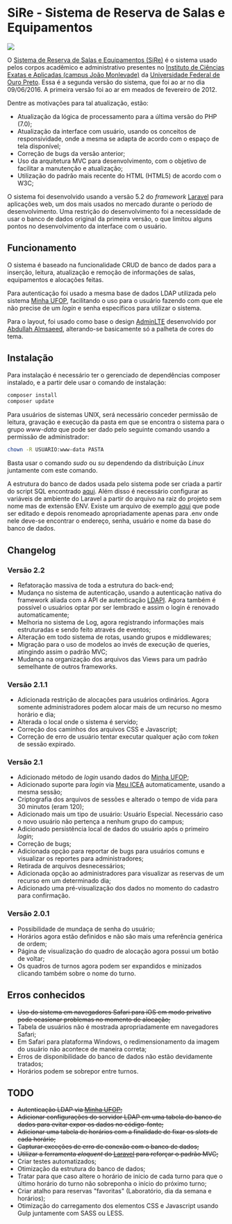 # SiRe - Sistema de Reserva de Salas e Equipamentos

![](https://github.com/jpmoura/sire-icea-ufop/blob/master/.overview.gif)

O [Sistema de Reserva de Salas e Equipamentos (SiRe)](http://200.239.152.5/reserva/public)
é o sistema usado pelos corpos acadêmico e administrativo presentes no
[Instituto de Ciências Exatas e Aplicadas (campus João Monlevade)](http://www.icea.ufop.br)
da [Universidade Federal de Ouro Preto](http://ufop.br). Essa é a segunda versão
do sistema, que foi ao ar no dia 09/06/2016. A primeira versão foi ao ar em
meados de fevereiro de 2012.

Dentre as motivações para tal atualização, estão:
* Atualização da lógica de processamento para a última versão do PHP (7.0);
* Atualização da interface com usuário, usando os conceitos de responsividade,
onde a mesma se adapta de acordo com o espaço de tela disponível;
* Correção de bugs da versão anterior;
* Uso da arquitetura MVC para desenvolvimento, com o objetivo de facilitar a
manutenção e atualização;
* Utilização do padrão mais recente do HTML (HTML5) de acordo com o W3C;

O sistema foi desenvolvido usando a versão 5.2 do *framework* [Laravel](https://laravel.com/)
para aplicações web, um dos mais usados no mercado durante o período de
desenvolvimento. Uma restrição do desenvolvimento foi a necessidade de usar o
banco de dados original da primeira versão, o que limitou alguns pontos no
desenvolvimento da interface com o usuário.

## Funcionamento
O sistema é baseado na funcionalidade CRUD de banco de dados para a inserção,
leitura, atualização e remoção de informações de salas, equipamentos e
alocações feitas.

Para autenticação foi usado a mesma base de dados LDAP utilizada pelo sistema
[Minha UFOP](http://www.minha.ufop.br), facilitando o uso para o usuário fazendo
com que ele não precise de um *login* e senha específicos para utilizar o sistema.

Para o layout, foi usado como base o design [AdminLTE](https://almsaeedstudio.com/themes/AdminLTE/documentation/index.html)
desenvolvido por [Abdullah Almsaeed](mailto:abdullah@almsaeedstudio.com),
alterando-se basicamente só a palheta de cores do tema.

## Instalação
Para instalação é necessário ter o gerenciado de dependências composer instalado,
e a partir dele usar o comando de instalação:

```bash
composer install
composer update
```

Para usuários de sistemas UNIX, será necessário conceder permissão de leitura,
gravação e execução da pasta em que se encontra o sistema para o grupo
*www-data* que pode ser dado pelo seguinte comando usando a permissão de
administrador:

```bash
chown -R USUARIO:www-data PASTA
```

Basta usar o comando *sudo* ou *su* dependendo da distribuição *Linux*
juntamente com este comando.

A estrutura do banco de dados usada pelo sistema pode ser criada a partir do
script SQL encontrado [aqui](./DUMP_bdreserva.sql). Além disso é necessário
configurar as variáveis de ambiente do Laravel a partir do arquivo na raiz do
projeto sem nome mas de extensão ENV. Existe um arquivo de exemplo
[aqui](./.env.example) que pode ser editado e depois renomeado apropriadamente
apenas para .env onde nele deve-se encontrar o endereço, senha, usuário e nome
da base do banco de dados.

## Changelog

### Versão 2.2

* Refatoração massiva de toda a estrutura do back-end;
* Mudança no sistema de autenticação, usando a autenticação nativa do framework aliada com a API de autenticação
[LDAPI](https://github.com/jpmoura/ldapi). Agora também é possível o usuários optar por ser lembrado e assim o login é
renovado automaticamente;
* Melhoria no sistema de Log, agora registrando informações mais estruturadas e sendo feito através de eventos;
* Alteração em todo sistema de rotas, usando grupos e middlewares;
* Migração para o uso de modelos ao invés de execução de queries, atingindo assim o padrão MVC;
* Mudança na organização dos arquivos das Views para um padrão semelhante de outros frameworks.

### Versão 2.1.1

* Adicionada restrição de alocações para usuários ordinários. Agora somente
administradores podem alocar mais de um recurso no mesmo horário e dia;
* Alterada o local onde o sistema é servido;
* Correção dos caminhos dos arquivos CSS e Javascript;
* Correção de erro de usuário tentar executar qualquer ação com *token* de
sessão expirado.

### Versão 2.1

* Adicionado método de *login* usando dados do [Minha UFOP](http://www.minha.ufop.br/);
* Adicionado suporte para *login* via
[Meu ICEA](http://200.239.152.5/meuicea/public) automaticamente, usando a mesma
sessão;
* Criptografia dos arquivos de sessões e alterado o tempo de vida para 30
minutos (eram 120);
* Adicionado mais um tipo de usuário: Usuário Especial. Necessário caso o novo
usuário não pertença a nenhum grupo do campus;
* Adicionado persistência local de dados do usuário após o primeiro *login*;
* Correção de bugs;
* Adicionada opção para reportar de bugs para usuários comuns e visualizar os
reportes para administradores;
* Retirada de arquivos desnecessários;
* Adicionada opção ao administradores para visualizar as reservas de um recurso
em um determinado dia;
* Adicionado uma pré-visualização dos dados no momento do cadastro para
confirmação.

### Versão 2.0.1

* Possibilidade de mundaça de senha do usuário;
* Horários agora estão definidos e não são mais uma referência genérica de ordem;
* Página de visualização do quadro de alocação agora possui um botão de voltar;
* Os quadros de turnos agora podem ser expandidos e minizados clicando também
sobre o nome do turno.

## Erros conhecidos

* ~~Uso do sistema em navegadores Safari para iOS em modo privativo pode
ocasionar problemas no momento de alocação;~~
* Tabela de usuários não é mostrada apropriadamente em navegadores Safari;
* Em Safari para plataforma Windows, o redimensionamento da imagem do usuário
não acontece de maneira correta;
* Erros de disponibilidade do banco de dados não estão devidamente tratados;
* Horários podem se sobrepor entre turnos.

## TODO

* ~~Autenticação LDAP via [Minha UFOP](http://www.minha.ufop.br/);~~
* ~~Adicionar configurações do servidor LDAP em uma tabela do banco de dados
para evitar expor os dados no código-fonte;~~
* ~~Adicionar uma tabela de horários com a finalidade de fixar os <em>slots</em>
de cada horário;~~
* ~~Capturar exceções de erro de conexão com o banco de dados;~~
* ~~Utilizar a ferramenta *eloquent* do [Laravel](http://laravel.com) para
reforçar o padrão MVC;~~
* Criar testes automatizados;
* Otimização da estrutura do banco de dados;
* Tratar para que caso altere o horário de início de cada turno para que o
último horário do turno não sobreponha o início do próximo turno;
* Criar atalho para reservas "favoritas" (Laboratório, dia da semana e horários);
* Otimização do carregamento dos elementos CSS e Javascript usando Gulp
juntamente com SASS ou LESS.
